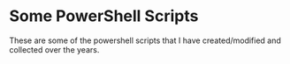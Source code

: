 # Some PowerShell Scripts

These are some of the powershell scripts that I have created/modified and collected over the years. 


